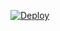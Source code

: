 ﻿[![Deploy](https://www.herokucdn.com/deploy/button.png)](https://dashboard.heroku.com/new?template=https://github.com/kingjk2205/cuhn) 

